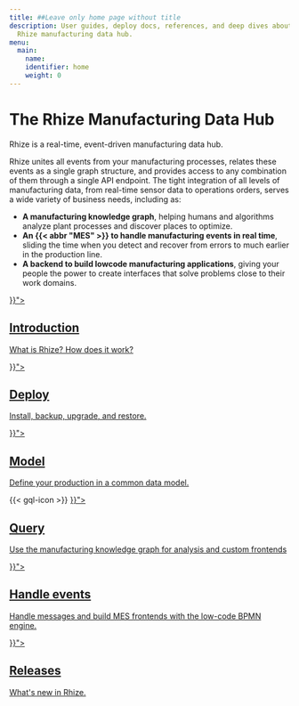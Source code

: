 ```yaml
---
title: ##Leave only home page without title
description: User guides, deploy docs, references, and deep dives about the
  Rhize manufacturing data hub.
menu:
  main:
    name:
    identifier: home
    weight: 0
---
```


<!-- define h1 for all other pages in Title in frontmatter -->

<h1 class="post-title">
The Rhize Manufacturing Data Hub
</h1>

Rhize is a real-time, event-driven manufacturing data hub.

Rhize unites all events from your manufacturing processes, relates these events as a single graph structure, 
and provides access to any combination of them through a single API endpoint.
The tight integration of all levels of manufacturing data, from real-time sensor data to operations orders, serves a wide variety of business needs, including as:

- **A manufacturing knowledge graph**, helping humans and algorithms analyze plant processes and discover places to optimize.
- **An {{< abbr "MES" >}} to handle manufacturing events in real time**, sliding the time when you detect and recover from errors to much earlier in the production line.
- **A backend to build lowcode manufacturing applications**, giving your people the power to create interfaces that solve problems close to their work domains.


<div class="landing">

  <div class="item">
    <div class="icon"><i class="fa fa-info-circle" aria-hidden="true"></i></div>
    <a href="{{< relref "/get-started/introduction">}}">
      <h2>Introduction</h2>
      <p>
      What is Rhize? How does it work?
      </p>
    </a>
  </div>

  <div class="item">
    <div class="icon"><i class="fa fa-server" aria-hidden="true"></i></div>
    <a href="{{< relref "/deploy">}}">
      <h2>Deploy</h2>
      <p>
      Install, backup, upgrade, and restore.
      </p>
    </a>
  </div>
  <div class="item">
    <div class="icon"><i class="fa fa-object-group" aria-hidden="true"></i></div>
    <a href="{{< relref "/how-to/model">}}">
      <h2>Model</h2>
      <p>
      Define your production in a common data model.
      </p>
    </a>
  </div>
  <div class="item">
    {{< gql-icon >}}
    <a href="{{< relref "/how-to/gql">}}">
      <h2>Query</h2>
      <p>
      Use the manufacturing knowledge graph for analysis and custom frontends
      </p>
    </a>
  </div>
  <div class="item">
    <a  href="{{< relref "/how-to/bpmn">}}">
    <div class="icon"><i class="fa fa-wrench" aria-hidden="true"></i></div>
      <h2>Handle events</h2>
      <p>
      Handle
      messages and build MES frontends with the low-code BPMN engine.
      </p>
    </a>
  </div>
  <div class="item">
    <div class="icon"><i class="fa fa-level-up" aria-hidden="true"></i></div>
    <a href="{{< relref "/reference/releases">}}">
      <h2>Releases</h2>
      <p>
        What's new in Rhize.
      </p>
    </a>
  </div>

</div>
